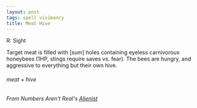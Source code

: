 ```yaml
---
layout: post
tags: spell vivimancy
title: Meat Hive
---
```

R: Sight

Target meat is filled with [sum] holes containing eyeless carnivorous honeybees (1HP, stings require saves vs. fear). The bees are hungry, and aggressive to everything but their own hive.
 
###### meat + hive
###### From Numbers Aren't Real's [Alienist](https://as-they-must.blogspot.com/2021/02/more-than-you-hate-anything-glog-class.html)
